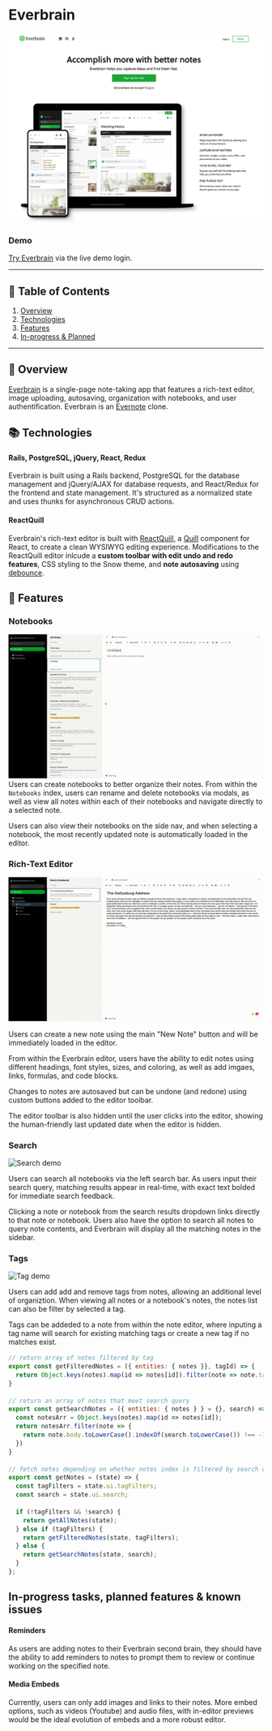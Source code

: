 # Everbrain
![Everbrain splash page](https://github.com/colineckert/everbrain/blob/main/app/assets/images/everbrain-home.png)

### Demo
[Try Everbrain](https://everbrain.herokuapp.com) via the live demo login.

---

## 📖 Table of Contents
1. [Overview](https://github.com/colineckert/everbrain#overview)
2. [Technologies](https://github.com/colineckert/everbrain#technologies)
3. [Features](https://github.com/colineckert/everbrain#features)
4. [In-progress & Planned](https://github.com/colineckert/everbrain#in-progress-tasks-planned-features--known-issues)

---
## 📕 Overview
[Everbrain](https://everbrain.herokuapp.com) is a single-page note-taking app that features a rich-text editor, image uploading, autosaving, organization with notebooks, and user authentification. Everbrain is an [Evernote](https://www.evernote.com) clone.

## 📚 Technologies

#### Rails, PostgreSQL, jQuery, React, Redux
Everbrain is built using a Rails backend, PostgreSQL for the database management and jQuery/AJAX for database requests, and React/Redux for the frontend and state management. It's structured as a normalized  state and uses thunks for asynchronous CRUD actions.

#### ReactQuill
Everbrain's rich-text editor is built with [ReactQuill](https://github.com/zenoamaro/react-quill), a [Quill](https://quilljs.com/) component for React, to create a clean WYSIWYG editing experience. Modifications to the ReactQuill editor inlcude a **custom toolbar with edit undo and redo features**, CSS styling to the Snow theme, and **note autosaving** using [debounce](https://www.npmjs.com/package/debounce).

## 📓 Features

### Notebooks
![Notebooks demo](https://github.com/colineckert/everbrain/blob/main/app/assets/images/notebooks_demo.gif)
Users can create notebooks to better organize their notes. From within the `Notebooks` index, users can rename and delete notebooks via modals, as well as view all notes within each of their notebooks and navigate directly to a selected note. 

Users can also view their notebooks on the side nav, and when selecting a notebook, the most recently updated note is automatically loaded in the editor.

### Rich-Text Editor
![Note editor demo](https://github.com/colineckert/everbrain/blob/main/app/assets/images/note_editor_demo.gif)

Users can create a new note using the main "New Note" button and will be immediately loaded in the editor. 

From within the Everbrain editor, users have the ability to edit notes using different headings, font styles, sizes, and coloring, as well as add imgaes, links, formulas, and code blocks. 

Changes to notes are autosaved but can be undone (and redone) using custom buttons added to the editor toolbar. 

The editor toolbar is also hidden until the user clicks into the editor, showing the human-friendly last updated date when the editor is hidden.

### Search
![Search demo]()

Users can search all notebooks via the left search bar. As users input their search query, matching results appear in real-time, with exact text bolded for immediate search feedback. 

Clicking a note or notebook from the search results dropdown links directly to that note or notebook. Users also have the option to search all notes to query note contents, and Everbrain will display all the matching notes in the sidebar.

### Tags
![Tag demo]()

Users can add add and remove tags from notes, allowing an additional level of organiztion. When viewing all notes or a notebook's notes, the notes list can also be filter by selected a tag. 

Tags can be addeded to a note from within the note editor, where inputing a tag name will search for existing matching tags or create a new tag if no matches exist. 

```js
// return array of notes filtered by tag
export const getFilteredNotes = ({ entities: { notes }}, tagId) => {
  return Object.keys(notes).map(id => notes[id]).filter(note => note.tag_ids.includes(tagId));
}

// return an array of notes that meet search query
export const getSearchNotes = ({ entities: { notes } } = {}, search) => {
  const notesArr = Object.keys(notes).map(id => notes[id]);
  return notesArr.filter(note => {
    return note.body.toLowerCase().indexOf(search.toLowerCase()) !== -1;
  })
}

// fetch notes depending on whether notes index is filtered by search or tag
export const getNotes = (state) => {
  const tagFilters = state.ui.tagFilters;
  const search = state.ui.search;
  
  if (!tagFilters && !search) {
    return getAllNotes(state);
  } else if (tagFilters) {
    return getFilteredNotes(state, tagFilters);
  } else {
    return getSearchNotes(state, search);
  }
};
```

## In-progress tasks, planned features & known issues

#### Reminders
As users are adding notes to their Everbrain second brain, they should have the ability to add reminders to notes to prompt them to review or continue working on the specified note. 

#### Media Embeds
Currently, users can only add images and links to their notes. More embed options, such as videos (Youtube) and audio files, with in-editor previews would be the ideal evolution of embeds and a more robust editor. 
